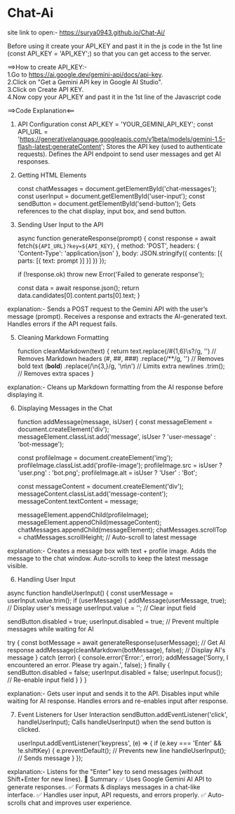 # Chat-Ai
site link to open:- https://surya0943.github.io/Chat-Ai/

Before using it create your API_KEY and past it in the js code in the 1st line (const API_KEY = 'API_KEY';)
so that you can get access to the server.

==>How to create API_KEY:-         
1.Go to https://ai.google.dev/gemini-api/docs/api-key.     
2.Click on "Get a Gemini API key in Google AI Studio".     
3.Click on Create API KEY.      
4.Now copy your API_KEY and past it in the 1st line of the Javascript code      

==>Code Explanation<==

1. API Configuration
      const API_KEY = 'YOUR_GEMINI_API_KEY';
      const API_URL = 'https://generativelanguage.googleapis.com/v1beta/models/gemini-1.5-flash-latest:generateContent';
      Stores the API key (used to authenticate requests).
      Defines the API endpoint to send user messages and get AI responses.
2. Getting HTML Elements
    
      const chatMessages = document.getElementById('chat-messages');
      const userInput = document.getElementById('user-input');
      const sendButton = document.getElementById('send-button');
      Gets references to the chat display, input box, and send button.
3. Sending User Input to the API

      async function generateResponse(prompt) {
            const response = await fetch(`${API_URL}?key=${API_KEY}`, {
            method: 'POST',
            headers: { 'Content-Type': 'application/json' },
            body: JSON.stringify({
                contents: [{ parts: [{ text: prompt }] }]
                })
            });

   if (!response.ok) throw new Error('Failed to generate response');
   
   const data = await response.json();
    return data.candidates[0].content.parts[0].text;
}

explanation:-
Sends a POST request to the Gemini API with the user’s message (prompt).
Receives a response and extracts the AI-generated text.
Handles errors if the API request fails.


5. Cleaning Markdown Formatting

      function cleanMarkdown(text) {
          return text.replace(/#{1,6}\s?/g, '') // Removes Markdown headers (#, ##, ###)
                     .replace(/\*\*/g, '') // Removes bold text (**bold**)
                     .replace(/\n{3,}/g, '\n\n') // Limits extra newlines
                     .trim(); // Removes extra spaces
      }

explanation:-
Cleans up Markdown formatting from the AI response before displaying it.


6. Displaying Messages in the Chat

    function addMessage(message, isUser) {
          const messageElement = document.createElement('div');
          messageElement.classList.add('message', isUser ? 'user-message' : 'bot-message');

      const profileImage = document.createElement('img');
      profileImage.classList.add('profile-image');
      profileImage.src = isUser ? 'user.png' : 'bot.png';
      profileImage.alt = isUser ? 'User' : 'Bot';

      const messageContent = document.createElement('div');
      messageContent.classList.add('message-content');
      messageContent.textContent = message;

      messageElement.appendChild(profileImage);
      messageElement.appendChild(messageContent);
      chatMessages.appendChild(messageElement);
      chatMessages.scrollTop = chatMessages.scrollHeight; // Auto-scroll to latest message

explanation:-
  Creates a message box with text + profile image.
  Adds the message to the chat window.
  Auto-scrolls to keep the latest message visible.

  
6. Handling User Input

async function handleUserInput() {
          const userMessage = userInput.value.trim();
          if (userMessage) {
          addMessage(userMessage, true); // Display user's message
          userInput.value = ''; // Clear input field

   sendButton.disabled = true;
        userInput.disabled = true; // Prevent multiple messages while waiting for AI

   try {
            const botMessage = await generateResponse(userMessage); // Get AI response
            addMessage(cleanMarkdown(botMessage), false); // Display AI's message
        } catch (error) {
            console.error('Error:', error);
            addMessage('Sorry, I encountered an error. Please try again.', false);
        } finally {
            sendButton.disabled = false;
            userInput.disabled = false;
            userInput.focus(); // Re-enable input field
        }
    }
}

explanation:-
  Gets user input and sends it to the API.
  Disables input while waiting for AI response.
  Handles errors and re-enables input after response.

  
7. Event Listeners for User Interaction
    sendButton.addEventListener('click', handleUserInput);
    Calls handleUserInput() when the send button is clicked.

    userInput.addEventListener('keypress', (e) => {
        if (e.key === 'Enter' && !e.shiftKey) {
            e.preventDefault(); // Prevents new line
            handleUserInput(); // Sends message
        }
    });

explanation:-
    Listens for the "Enter" key to send messages (without Shift+Enter for new lines).
    🔹 Summary
    ✅ Uses Google Gemini AI API to generate responses.
    ✅ Formats & displays messages in a chat-like interface.
    ✅ Handles user input, API requests, and errors properly.
    ✅ Auto-scrolls chat and improves user experience.
